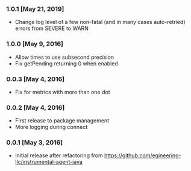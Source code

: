 ### 1.0.1 [May 21, 2019]
* Change log level of a few non-fatal (and in many cases auto-retried) errors from SEVERE to WARN

### 1.0.0 [May 9, 2016]
* Allow times to use subsecond precision
* Fix getPending returning 0 when enabled

### 0.0.3 [May 4, 2016]
* Fix for metrics with more than one dot

### 0.0.2 [May 4, 2016]
* First release to package management
* More logging during connect

### 0.0.1 [May 3, 2016]
* Initial release after refactoring from https://github.com/egineering-llc/instrumental-agent-java
